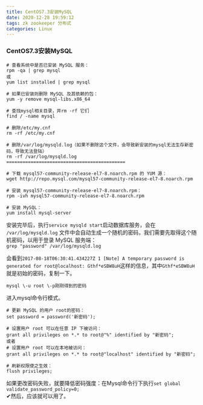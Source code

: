 ```yaml
---
title: CentOS7.3安装MySQL
date: 2020-12-28 19:59:12
tags: zk zookeeper 分布式
categories: Linux
---
```


<!--more-->

### CentOS7.3安装MySQL

```shell
# 查看系统中是否已安装 MySQL 服务：
rpm -qa | grep mysql
或
yum list installed | grep mysql

# 如果已安装则删除 MySQL 及其依赖的包：
yum -y remove mysql-libs.x86_64

# 查找mysql相关目录，并rm -rf 它们
find / -name mysql

# 删除/etc/my.cnf
rm -rf /etc/my.cnf

# 删除/var/log/mysqld.log（如果不删除这个文件，会导致新安装的mysql无法生存新密码，导致无法登陆）
rm -rf /var/log/mysqld.log
============================================

# 下载 mysql57-community-release-el7-8.noarch.rpm 的 YUM 源：
wget http://repo.mysql.com/mysql57-community-release-el7-8.noarch.rpm

# 安装 mysql57-community-release-el7-8.noarch.rpm：
rpm -ivh mysql57-community-release-el7-8.noarch.rpm

# 安装 MySQL：
yum install mysql-server
```

安装完毕后，执行`service mysqld start`启动数据库服务，会在 `/var/log/mysqld.log` 文件中会自动生成一个随机的密码，我们需要先取得这个随机密码，以用于登录 MySQL 服务端：  
`grep "password" /var/log/mysqld.log`

会看到`2017-08-18T06:30:41.434227Z 1 [Note] A temporary password is generated for root@localhost: Gthf*eSBW8uH`这样的信息，其中`Gthf*eSBW8uH`就是初始的密码，复制一下。

`mysql \-u root \-p刚刚得到的密码`

进入mysql命令行模式。

```shell
# 更新 MySQL 的用户 root的密码：
set password = password('新密码'); 

# 设置用户 root 可以在任意 IP 下被访问：
grant all privileges on *.* to root@"%" identified by "新密码";
或者
# 设置用户 root 可以在本地被访问：
grant all privileges on *.* to root@"localhost" identified by "新密码";

# 刷新权限使之生效：
flush privileges;

```

如果更改密码失败，就要降低密码强度：在Mysql命令行下执行`set global validate_password_policy=0;`  
✔然后，应该就可以用了。